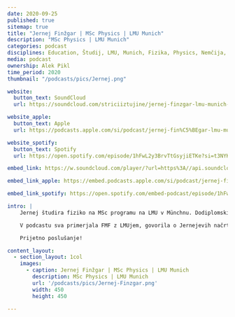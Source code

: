 ```yaml
---
date: 2020-09-25
published: true 
sitemap: true
title: "Jernej Finžgar | MSc Physics | LMU Munich" 
description: "MSc Physics | LMU Munich"
categories: podcast
disciplines: Education, Študij, LMU, Munich, Fizika, Physics, Nemčija, MSc
media: podcast
ownership: Alek Pikl
time_period: 2020
thumbnail: "/podcasts/pics/Jernej.png"

website:
  button_text: SoundCloud 
  url: https://soundcloud.com/striciiztujine/jernej-finzgar-lmu-munich-msc-physics/s-CYHYz1PiuHH 

website_apple:
  button_text: Apple
  url: https://podcasts.apple.com/si/podcast/jernej-fin%C5%BEgar-lmu-munich-msc-physics/id1435290632?i=1000492513019 

website_spotify:
  button_text: Spotify
  url: https://open.spotify.com/episode/1hFwL2y3BrvTtGsyjiETKe?si=t3NYKM2BR922ur-cbD4aBw

embed_link: https://w.soundcloud.com/player/?url=https%3A//api.soundcloud.com/tracks/784044826&color=%23ff5500&auto_play=false&hide_related=false&show_comments=true&show_user=true&show_reposts=false&show_teaser=true

embed_link_apple: https://embed.podcasts.apple.com/si/podcast/jernej-fin%C5%BEgar-lmu-munich-msc-physics/id1435290632?i=1000492513019

embed_link_spotify: https://open.spotify.com/embed-podcast/episode/1hFwL2y3BrvTtGsyjiETKe

intro: |
    Jernej študira fiziko na MSc programu na LMU v Münchnu. Dodiplomski študij je opravil na FMF v Ljubljani, prav tako iz fizike. 

    V podcastu sva primerjala FMF z LMUjem, govorila o Jernejevih načrtih za PhD in na splošno malo podebatirala o njegovem masterju. 

    Prijetno poslušanje!

content_layout:
  - section_layout: 1col
    images:
      - caption: Jernej Finžgar | MSc Physics | LMU Munich  
        description: MSc Physics | LMU Munich
        url: '/podcasts/pics/Jernej-Finzgar.png'
        width: 450 
        height: 450

---
```

